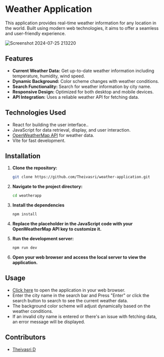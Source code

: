 # Weather Application

This application provides real-time weather information for any location in the world. Built using modern web technologies, it aims to offer a seamless and user-friendly experience.

![Screenshot 2024-07-25 213220](https://github.com/user-attachments/assets/f6d9ef97-a2ad-4f34-a0a9-4061d94ac2d8)

## Features

- **Current Weather Data:** Get up-to-date weather information including temperature, humidity, wind speed.
- **Dynamic Background:** Color scheme changes with weather conditions.
- **Search Functionality:** Search for weather information by city name.
- **Responsive Design:** Optimized for both desktop and mobile devices.
- **API Integration:** Uses a reliable weather API for fetching data.

## Technologies Used

- React for building the user interface..
- JavaScript for data retrieval, display, and user interaction.
- [OpenWeatherMap API](https://openweathermap.org/api) for weather data.
- Vite for fast development.

## Installation

1. **Clone the repository:**
    ```bash
    git clone https://github.com/Theivasri/weather-application.git
    ```
2. **Navigate to the project directory:**
    ```bash
    cd weatherapp
    ```
3. **Install the dependencies**
   ```bash
   npm install
   ```
4. **Replace the placeholder in the JavaScript code with your OpenWeatherMap API key to customize it.**

5. **Run the development server:**
    ```bash
    npm run dev
    ```
6. **Open your web browser and access the local server to view the application.**

## Usage

- [Click here](https://theivasri.github.io/weather-application/) to open the application in your web browser.
- Enter the city name in the search bar and Press "Enter" or click the search button to search to see the current weather data.
- The background color scheme will adjust dynamically based on the weather conditions.
- If an invalid city name is entered or there's an issue with fetching data, an error message will be displayed.

## Contributors
- [Theivasri D](https://github.com/Theivasri)
